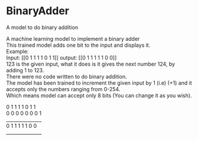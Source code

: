 # BinaryAdder
A model to do binary addition

A machine learning model to implement a binary adder<br>
This trained model adds one bit to the input and displays it.<br>
Example:<br>
Input: [[0 1 1 1 1 0 1 1]] output: [[0 1 1 1 1 1 0 0]]<br>
123 is the given input, what it does is it gives the next number 124, by adding 1 to 123.<br>
There were no code written to do binary addition.<br>
The model has been trained to increment the given input by 1 (i.e) (+1) and it accepts only the numbers ranging from 0-254.<br>
Which means model can accept only 8 bits (You can change it as you wish).

0 1 1 1 1 0 1 1<br>
0 0 0 0 0 0 0 1<br>
_______________<br>
0 1 1 1 1 1 0 0<br>
_______________<br>
